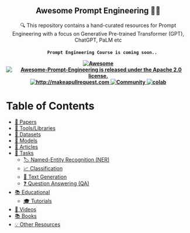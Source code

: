 <h2 align="center">Awesome Prompt Engineering 🧙‍♂️ </h2>
<p align="center">
  <p align="center"> 🔍 This repository contains a hand-curated resources for Prompt Engineering with a focus on Generative Pre-trained Transformer (GPT), ChatGPT, PaLM etc

</p>


 <h4 align="center">
  
  ```
     Prompt Engineering Course is coming soon..
  ```
  
  <a href="https://awesome.re">
    <img src="https://awesome.re/badge.svg" alt="Awesome" />
  </a>
  <a href="https://github.com/promptslab/Awesome-Prompt-Engineering/blob/main/LICENSE">
    <img src="https://img.shields.io/badge/License-Apache_2.0-blue.svg" alt="Awesome-Prompt-Engineering is released under the Apache 2.0 license." />
  </a>
  <a href="http://makeapullrequest.com">
    <img src="https://img.shields.io/badge/PRs-welcome-brightgreen.svg?style=flat-square" alt="http://makeapullrequest.com" />
  </a>
  <a href="https://discord.gg/m88xfYMbK6">
    <img src="https://img.shields.io/badge/Discord-Community-orange" alt="Community" />
  </a>
  <a href="https://colab.research.google.com/drive/1f4YG9stX9aHmsmh6ZhzjekJU4X4BIynO?usp=sharing">
    <img src="https://colab.research.google.com/assets/colab-badge.svg" alt="colab" />
  </a>
</h4>


# Table of Contents

- [📄 Papers ](#papers)
- [🔧 Tools/Libraries](#tools)
- [💾 Datasets](#datasets)
- [🧠 Models](#datasets)
- [📰 Articles](#articles)
- [📝 Tasks](#tasks)
  - [🏷️ Named-Entity Recognition (NER)](#named-entity-recognition-ner)
  - [📈 Classification](#classification)
  - [💬 Text Generation](#text-generation)
  - [❓ Question Answering (QA)](#question-answering-qa)
- [📚 Educational](#educational)
  - [🎓 Tutorials](#tutorials)
- [🎥 Videos](#videos)
- [📚 Books](#books)
- [💡 Other Resources](#other-resources)
